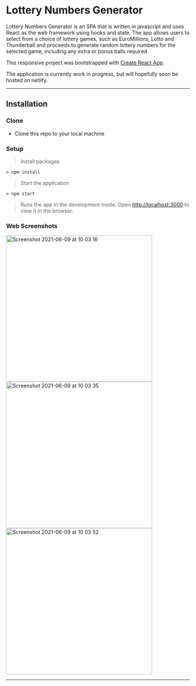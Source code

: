 # Lottery Numbers Generator

Lottery Numbers Generator is an SPA that is written in javascript and uses React as the web framework using hooks and state. The app allows users to select from a choice of lottery games, such as EuroMillions, Lotto and Thunderball and proceeds to generate random lottery numbers for the selected game, including any extra or bonus balls required.

This responsive project was bootstrapped with [Create React App](https://github.com/facebook/create-react-app). 

The application is currently work in progress, but will hopefully soon be hosted on netlify.

---

## Installation

### Clone

- Clone this repo to your local machine 

### Setup

> Install packages

```shell
> npm install
```

> Start the application

```shell
> npm start
```

> Runs the app in the development mode. Open [http://localhost:3000](http://localhost:3000) to view it in the browser.


### Web Screenshots

<img width="400" alt="Screenshot 2021-06-09 at 10 03 16" src="https://user-images.githubusercontent.com/56826534/121326062-1854d200-c90a-11eb-9110-70689367fd0c.png">
<img width="400" alt="Screenshot 2021-06-09 at 10 03 35" src="https://user-images.githubusercontent.com/56826534/121326105-260a5780-c90a-11eb-9fca-d00bd8b3dcd0.png">
<img width="400" alt="Screenshot 2021-06-09 at 10 03 52" src="https://user-images.githubusercontent.com/56826534/121326137-2dc9fc00-c90a-11eb-9562-a06c33abf223.png">



---
